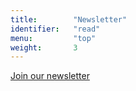 ```yaml
---
title:        "Newsletter"
identifier:   "read"
menu:         "top"
weight:       3
---
```


[Join our newsletter](http://eepurl.com/dDpGvT)
